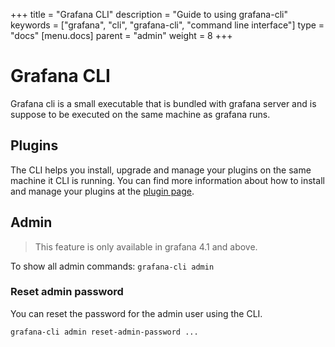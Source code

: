 +++
title = "Grafana CLI"
description = "Guide to using grafana-cli"
keywords = ["grafana", "cli", "grafana-cli", "command line interface"]
type = "docs"
[menu.docs]
parent = "admin"
weight = 8
+++

# Grafana CLI

Grafana cli is a small executable that is bundled with grafana server and is suppose to be executed on the same machine as grafana runs.

## Plugins

The CLI helps you install, upgrade and manage your plugins on the same machine it CLI is running.
You can find more information about how to install and manage your plugins at the
[plugin page](../plugins/installation.md).

## Admin

> This feature is only available in grafana 4.1 and above.

To show all admin commands:
`grafana-cli admin`

### Reset admin password

You can reset the password for the admin user using the CLI.

`grafana-cli admin reset-admin-password ...`
